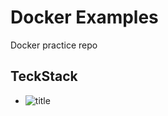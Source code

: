 # Docker Examples

Docker practice repo
## TeckStack

- ![title](https://img.shields.io/badge/-Docker-2496ED?&logo=Docker&logoColor=white)

 
